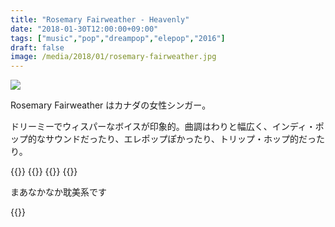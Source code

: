 ```yaml
---
title: "Rosemary Fairweather - Heavenly"
date: "2018-01-30T12:00:00+09:00"
tags: ["music","pop","dreampop","elepop","2016"]
draft: false
image: /media/2018/01/rosemary-fairweather.jpg
---
```


<a href="https://twitter.com/rosemaryfairw3/status/943219524853223425"><img src="/media/2018/01/rosemary-fairweather.jpg"></a>

Rosemary Fairweather はカナダの女性シンガー。

ドリーミーでウィスパーなボイスが印象的。曲調はわりと幅広く、インディ・ポップ的なサウンドだったり、エレポップぽかったり、トリップ・ホップ的だったり。

{{<youtube src="mGrcG-7EeVk" title="Rosemary Fairweather - Chemicals">}}
{{<youtube src="c_9o4eCTL0g" title="Rosemary Fairweather - Too Low">}}
{{<youtube src="C_navRh97o8" title="Rosemary Fairweather - I Wasn't There">}}
{{<youtube src="dA5EmU5YHf8" title="Rosemary Fairweather - Start Promising">}}

まあなかなか耽美系です

{{<amazon asin="B01LTHLRWC" title="Rosemary Fairweather - Heavenly">}}
